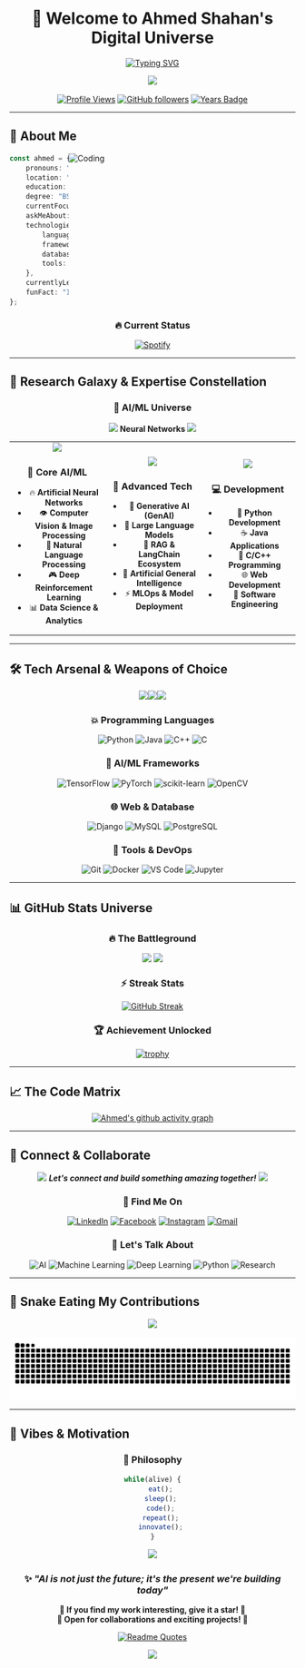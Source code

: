 <div align="center">

# 🚀 Welcome to Ahmed Shahan's Digital Universe

[![Typing SVG](https://readme-typing-svg.herokuapp.com?font=Orbitron&size=35&duration=3000&pause=500&color=FF6B35&background=000000&center=true&vCenter=true&multiline=true&width=800&height=120&lines=🔥+AHMED+SHAHAN+🔥;💻+CS+%26+Engineering+Student;🤖+AI+%26+ML+Enthusiast;🌟+Innovation+Seeker)](https://git.io/typing-svg)

<img src="https://media.giphy.com/media/M9gbBd9nbDrOTu1Mqx/giphy.gif" width="150"/>

[![Profile Views](https://komarev.com/ghpvc/?username=AhmedShahan&label=Profile%20views&color=0e75b6&style=flat)](https://github.com/AhmedShahan)
[![GitHub followers](https://img.shields.io/github/followers/AhmedShahan?label=Follow&style=social)](https://github.com/AhmedShahan)
[![Years Badge](https://badges.pufler.dev/years/AhmedShahan)](https://badges.pufler.dev)

</div>

---

## 🎯 About Me

<img align="right" alt="Coding" width="400" src="https://media.giphy.com/media/qgQUggAC3Pfv687qPC/giphy.gif">

```typescript
const ahmed = {
    pronouns: "He" | "Him",
    location: "Dhaka, Bangladesh 🇧🇩",
    education: "North South University",
    degree: "BS in Computer Science & Engineering",
    currentFocus: "AI & Machine Learning",
    askMeAbout: ["AI/ML", "Python", "Java", "C++", "Research"],
    technologies: {
        languages: ["Python", "Java", "C++", "C"],
        frameworks: ["Django", "TensorFlow", "PyTorch"],
        databases: ["MySQL", "PostgreSQL"],
        tools: ["Git", "Docker", "VS Code"]
    },
    currentlyLearning: "Deep Learning & Neural Networks",
    funFact: "I debug with console.log() and I'm not ashamed! 😄"
};
```

<div align="center">

### 🔥 Current Status

[![Spotify](https://novatorem-kyzbk7wxl-bardiesel.vercel.app/api/spotify)](https://open.spotify.com/user/omnitenebris)

</div>

---

## 🎨 Research Galaxy & Expertise Constellation

<div align="center">

### 🌟 AI/ML Universe
<img src="https://media.giphy.com/media/l46Cy1rHbQ92uuLXa/giphy.gif" width="50"> **Neural Networks** <img src="https://media.giphy.com/media/l46Cy1rHbQ92uuLXa/giphy.gif" width="50">

</div>

<table>
<tr>
<td width="33%">

<div align="center">
<img src="https://media.giphy.com/media/WUlplcMpOCEmTGBtBW/giphy.gif" width="80">

### 🧠 Core AI/ML
- 🔥 **Artificial Neural Networks**
- 👁️ **Computer Vision & Image Processing**
- 📝 **Natural Language Processing**
- 🎮 **Deep Reinforcement Learning**
- 📊 **Data Science & Analytics**

</div>

</td>
<td width="33%">

<div align="center">
<img src="https://media.giphy.com/media/LaVp0AyqR5bGsC5Cbm/giphy.gif" width="80">

### 🚀 Advanced Tech
- 🎨 **Generative AI (GenAI)**
- 🤖 **Large Language Models**
- 🔗 **RAG & LangChain Ecosystem**
- 🌌 **Artificial General Intelligence**
- ⚡ **MLOps & Model Deployment**

</div>

</td>
<td width="33%">

<div align="center">
<img src="https://media.giphy.com/media/SWoSkN6DxTszqIKEqv/giphy.gif" width="80">

### 💻 Development
- 🐍 **Python Development**
- ☕ **Java Applications**
- 🔧 **C/C++ Programming**
- 🌐 **Web Development**
- 📱 **Software Engineering**

</div>

</td>
</tr>
</table>

---

## 🛠️ Tech Arsenal & Weapons of Choice

<div align="center">

<img src="https://media.giphy.com/media/iY8CRBdQXODJSCERIr/giphy.gif" width="35"><img src="https://media.giphy.com/media/iY8CRBdQXODJSCERIr/giphy.gif" width="35"><img src="https://media.giphy.com/media/iY8CRBdQXODJSCERIr/giphy.gif" width="35">

### 💥 Programming Languages
![Python](https://img.shields.io/badge/Python-FFD43B?style=for-the-badge&logo=python&logoColor=blue)
![Java](https://img.shields.io/badge/Java-ED8B00?style=for-the-badge&logo=openjdk&logoColor=white)
![C++](https://img.shields.io/badge/C++-00599C?style=for-the-badge&logo=c%2B%2B&logoColor=white)
![C](https://img.shields.io/badge/C-00599C?style=for-the-badge&logo=c&logoColor=white)

### 🎯 AI/ML Frameworks
![TensorFlow](https://img.shields.io/badge/TensorFlow-FF6F00?style=for-the-badge&logo=tensorflow&logoColor=white)
![PyTorch](https://img.shields.io/badge/PyTorch-EE4C2C?style=for-the-badge&logo=pytorch&logoColor=white)
![scikit-learn](https://img.shields.io/badge/scikit--learn-F7931E?style=for-the-badge&logo=scikit-learn&logoColor=white)
![OpenCV](https://img.shields.io/badge/opencv-%23white.svg?style=for-the-badge&logo=opencv&logoColor=white)

### 🌐 Web & Database
![Django](https://img.shields.io/badge/Django-092E20?style=for-the-badge&logo=django&logoColor=green)
![MySQL](https://img.shields.io/badge/MySQL-005C84?style=for-the-badge&logo=mysql&logoColor=white)
![PostgreSQL](https://img.shields.io/badge/PostgreSQL-316192?style=for-the-badge&logo=postgresql&logoColor=white)

### 🔧 Tools & DevOps
![Git](https://img.shields.io/badge/GIT-E44C30?style=for-the-badge&logo=git&logoColor=white)
![Docker](https://img.shields.io/badge/Docker-2CA5E0?style=for-the-badge&logo=docker&logoColor=white)
![VS Code](https://img.shields.io/badge/VSCode-0078D4?style=for-the-badge&logo=visual%20studio%20code&logoColor=white)
![Jupyter](https://img.shields.io/badge/Jupyter-F37626.svg?&style=for-the-badge&logo=Jupyter&logoColor=white)

</div>

---

## 📊 GitHub Stats Universe

<div align="center">

### 🔥 The Battleground

<img height="180em" src="https://github-readme-stats.vercel.app/api?username=AhmedShahan&show_icons=true&theme=synthwave&include_all_commits=true&count_private=true&hide_border=true&bg_color=0D1117&title_color=F85D7F&icon_color=F8D866&text_color=FFFFFF"/>
<img height="180em" src="https://github-readme-stats.vercel.app/api/top-langs/?username=AhmedShahan&layout=compact&theme=synthwave&hide_border=true&bg_color=0D1117&title_color=F85D7F&text_color=FFFFFF"/>

### ⚡ Streak Stats
[![GitHub Streak](https://streak-stats.demolab.com/?user=AhmedShahan&theme=synthwave&hide_border=true&background=0D1117&stroke=F85D7F&ring=F8D866&fire=F85D7F&currStreakNum=FFFFFF&sideNums=FFFFFF&currStreakLabel=F85D7F&sideLabels=F85D7F&dates=FFFFFF)](https://git.io/streak-stats)

### 🏆 Achievement Unlocked
[![trophy](https://github-profile-trophy.vercel.app/?username=AhmedShahan&theme=synthwave&no-frame=true&no-bg=true&margin-w=4&column=7)](https://github.com/ryo-ma/github-profile-trophy)

</div>

---

## 📈 The Code Matrix

<div align="center">

[![Ahmed's github activity graph](https://github-readme-activity-graph.vercel.app/graph?username=AhmedShahan&theme=synthwave&hide_border=true&bg_color=0D1117&color=F85D7F&line=F8D866&point=FFFFFF)](https://github.com/ashutosh00710/github-readme-activity-graph)

</div>

---

## 🌟 Connect & Collaborate

<div align="center">

<img src="https://media.giphy.com/media/LnQjpWaON8nhr21vNW/giphy.gif" width="60"> <em><b>Let's connect and build something amazing together!</b></em> <img src="https://media.giphy.com/media/LnQjpWaON8nhr21vNW/giphy.gif" width="60">

### 🚀 Find Me On
[![LinkedIn](https://img.shields.io/badge/LinkedIn-0077B5?style=for-the-badge&logo=linkedin&logoColor=white&labelColor=0077B5)](https://linkedin.com/in/shahan-nsu201/)
[![Facebook](https://img.shields.io/badge/Facebook-1877F2?style=for-the-badge&logo=facebook&logoColor=white)](https://fb.com/shahan.nsu201/)
[![Instagram](https://img.shields.io/badge/Instagram-E4405F?style=for-the-badge&logo=instagram&logoColor=white)](https://instagram.com/shahan0201/)
[![Gmail](https://img.shields.io/badge/Gmail-D14836?style=for-the-badge&logo=gmail&logoColor=white)](mailto:shahan.ahmed001@gmail.com)

### 💬 Let's Talk About
![AI](https://img.shields.io/badge/AI-FF6B6B?style=flat-square&logo=tensorflow&logoColor=white)
![Machine Learning](https://img.shields.io/badge/Machine%20Learning-4ECDC4?style=flat-square&logo=scikit-learn&logoColor=white)
![Deep Learning](https://img.shields.io/badge/Deep%20Learning-45B7D1?style=flat-square&logo=pytorch&logoColor=white)
![Python](https://img.shields.io/badge/Python-96CEB4?style=flat-square&logo=python&logoColor=white)
![Research](https://img.shields.io/badge/Research-FFEAA7?style=flat-square&logo=academia&logoColor=white)

</div>

---

## 🐍 Snake Eating My Contributions

<div align="center">
  
<img src="https://media.giphy.com/media/3ohhwMHZ4rusG6dcti/giphy.gif" width="60">

![snake gif](https://github.com/AhmedShahan/AhmedShahan/blob/output/snake.svg)

</div>

---

## 🎵 Vibes & Motivation

<div align="center">

### 💭 Philosophy

```javascript
while(alive) {
    eat();
    sleep();
    code();
    repeat();
    innovate();
}
```

<img src="https://media.giphy.com/media/7j2hfyeVcDtf2/giphy.gif" width="150">

### ✨ *"AI is not just the future; it's the present we're building today"*

**🌟 If you find my work interesting, give it a star! 🌟**  
**🤝 Open for collaborations and exciting projects! 🤝**

[![Readme Quotes](https://quotes-github-readme.vercel.app/api?type=horizontal&theme=radical)](https://github.com/piyushsuthar/github-readme-quotes)

</div>

<div align="center">
<img src="https://capsule-render.vercel.app/api?type=waving&color=gradient&height=100&section=footer&text=Thanks%20for%20visiting!&fontSize=16&fontAlignY=65&desc=Let's%20build%20the%20future%20together!&descAlignY=51&descAlign=62"/>
</div>
